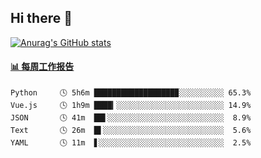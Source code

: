 ## Hi there 👋

[![Anurag's GitHub stats](https://github-readme-stats-orilights.vercel.app/api?username=orilights)](https://github.com/anuraghazra/github-readme-stats)

<!--
**OriLight152/OriLight152** is a ✨ _special_ ✨ repository because its `README.md` (this file) appears on your GitHub profile.

Here are some ideas to get you started:

- 🔭 I’m currently working on ...
- 🌱 I’m currently learning ...
- 👯 I’m looking to collaborate on ...
- 🤔 I’m looking for help with ...
- 💬 Ask me about ...
- 📫 How to reach me: ...
- 😄 Pronouns: ...
- ⚡ Fun fact: ...
-->

<!-- waka-box start -->
#### <a href="https://gist.github.com/92c8d5b388768c10efcba86e82b7c4fb" target="_blank">📊 每周工作报告</a>
```text
Python     🕓 5h6m ██████████████████▉░░░░░░░░░░ 65.3%
Vue.js     🕓 1h9m ████▎░░░░░░░░░░░░░░░░░░░░░░░░ 14.9%
JSON       🕓 41m  ██▌░░░░░░░░░░░░░░░░░░░░░░░░░░  8.9%
Text       🕓 26m  █▌░░░░░░░░░░░░░░░░░░░░░░░░░░░  5.6%
YAML       🕓 11m  ▋░░░░░░░░░░░░░░░░░░░░░░░░░░░░  2.5%
```
<!-- Powered by https://github.com/journey-ad/waka-box-go . -->
<!-- waka-box end -->

